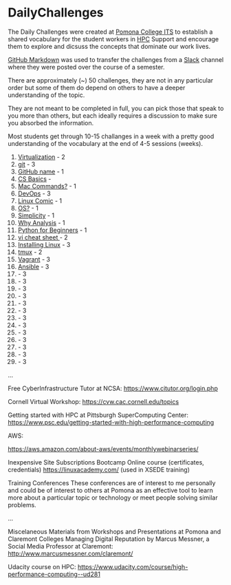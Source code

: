 # DailyChallenges

The Daily Challenges were created at [Pomona College ITS](https://www.pomona.edu/administration/its) to establish a shared vocabulary for the student workers in [HPC](http://hpc.pomona.edu/) Support
and encourage them to explore and dicsuss the concepts that dominate our work lives.

[GitHub Markdown](https://github.com/adam-p/markdown-here/wiki/Markdown-Cheatsheet) was used to transfer the challenges from a [Slack](https://slack.com/help/articles/115004071768-What-is-Slack-) channel where they were posted over the course of a semester.

There are  approximately (~) 50 challenges, they are not in any particular order but some of them do depend on others to have a deeper understanding of the topic.

They are not meant to be completed in full, you can pick those that speak to you more than others, but each ideally requires a discussion
to make sure you absorbed the information.

Most students get through 10-15 challanges in a week with a pretty good understanding of the vocabulary at the end of 4-5 sessions (weeks).

1. [Virtualization](https://github.com/Pomona-ITS/DailyChallenges/blob/main/Virtualization.md) - 2
2. [git]() - 3
3. [GitHub name]() - 1
4. [CS Basics](1) -
5. [Mac Commands?]() - 1
6. [DevOps]() - 3
7. [Linux Comic]() - 1
8. [OS?]() - 1
9. [Simplicity]() -  1
10. [Why Analysis]() - 1
11. [Python for Beginners]() - 1
12. [vi cheat sheet ]() - 2
13. [Installing Linux]() - 3
14. [tmux]() - 2
15. [Vagrant]() - 3
16. [Ansible]() - 3
17. []() - 3
18. []() - 3
19. []() - 3
20. []() - 3
21. []() - 3
22. []() - 3
23. []() - 3
24. []() - 3
25. []() - 3
26. []() - 3
27. []() - 3
28. []() - 3
29. []() - 3

...


Free
CyberInfrastructure Tutor at NCSA: https://www.citutor.org/login.php

Cornell Virtual Workshop: https://cvw.cac.cornell.edu/topics

Getting started with HPC at Pittsburgh SuperComputing Center: https://www.psc.edu/getting-started-with-high-performance-computing

AWS:

https://aws.amazon.com/about-aws/events/monthlywebinarseries/

Inexpensive
Site Subscriptions
Bootcamp
Online course (certificates, credentials)
https://linuxacademy.com/ (used in XSEDE training)

Training
Conferences
These conferences are of interest to me personally and could be of interest to others at Pomona as an effective tool to learn more about a particular topic or technology or meet people solving similar problems.

...

Miscelaneous Materials from Workshops and Presentations at Pomona and Claremont Colleges
Managing Digital Reputation by Marcus Messner, a Social Media Professor at Claremont: http://www.marcusmessner.com/claremont/

Udacity course on HPC: https://www.udacity.com/course/high-performance-computing--ud281
